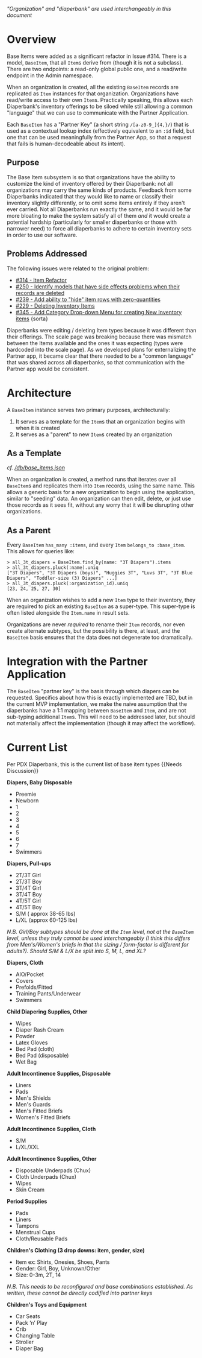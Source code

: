 *"Organization" and "diaperbank" are used interchangeably in this document*

# Overview
Base Items were added as a significant refactor in Issue #314. There is a model, `BaseItem`, that all `Item`s derive from (though it is not a subclass). There are two endpoints: a read-only global public one, and a read/write endpoint in the Admin namespace. 

When an organization is created, all the existing `BaseItem` records are replicated as `Item` instances for that organization. Organizations have read/write access to their own `Item`s. Practically speaking, this allows each Diaperbank's inventory offerings to be siloed while still allowing a common "language" that we can use to communicate with the Partner Application. 

Each `BaseItem` has a "Partner Key" (a short string `/[a-z0-9_]{4,}/`) that is used as a contextual lookup index (effectively equivalent to an `:id` field, but one that can be used meaningfully from the Partner App, so that a request that fails is human-decodeable about its intent).

## Purpose
The Base Item subsystem is so that organizations have the ability to customize the kind of inventory offered by their Diaperbank: not all organizations may carry the same kinds of products. Feedback from some Diaperbanks indicated that they would like to name or classify their inventory slightly differently, or to omit some items entirely if they aren't ever carried. Not all Diaperbanks run exactly the same, and it would be far more bloating to make the system satisfy all of them *and* it would create a potential hardship (particularly for smaller diaperbanks or those with narrower need) to force all diaperbanks to adhere to certain inventory sets in order to use our software.

## Problems Addressed
The following issues were related to the original problem:
 * [#314 - Item Refactor](https://github.com/rubyforgood/diaper/issues/314)
 * [#250 - Identify models that have side effects problems when their records are deleted](https://github.com/rubyforgood/diaper/issues/250)
 * [#239 - Add ability to "hide" item rows with zero-quantities](https://github.com/rubyforgood/diaper/issues/239)
 * [#229 - Deleting Inventory Items](https://github.com/rubyforgood/diaper/issues/229)
 * [#345 - Add Category Drop-down Menu for creating New Inventory items](https://github.com/rubyforgood/diaper/issues/345) {sorta}

Diaperbanks were editing / deleting Item types because it was different than their offerings. The scale page was breaking because there was mismatch between the Items available and the ones it was expecting (types were hardcoded into the scale page). As we developed plans for externalizing the Partner app, it became clear that there needed to be a "common language" that was shared across all diaperbanks, so that communication with the Partner app would be consistent.

# Architecture
A `BaseItem` instance serves two primary purposes, architecturally:

 1. It serves as a template for the `Item`s that an organization begins with when it is created
 1. It serves as a "parent" to new `Item`s created by an organization

## As a Template
*cf. [/db/base_items.json](https://github.com/rubyforgood/diaper/blob/master/db/base_items.json)*

When an organization is created, a method runs that iterates over all `BaseItem`s and replicates them into `Item` records, using the same name. This allows a generic basis for a new organization to begin using the application, similar to "seeding" data. An organization can then edit, delete, or just use those records as it sees fit, without any worry that it will be disrupting other organizations.

## As a Parent
Every `BaseItem` `has_many :items`, and every `Item` `belongs_to :base_item`. This allows for queries like:
```
> all_3t_diapers = BaseItem.find_by(name: "3T Diapers").items
> all_3t_diapers.pluck(:name).uniq
["3T Diapers", "3T Diapers (boys)", "Huggies 3T", "Luvs 3T", "3T Blue Diapers", "Toddler-size (3) Diapers" ...]
> all_3t_diapers.pluck(:organization_id).uniq
[23, 24, 25, 27, 30]
```

When an organization wishes to add a new `Item` type to their inventory, they are required to pick an existing `BaseItem` as a super-type. This super-type is often listed alongside the `Item.name` in result sets. 

Organizations are never *required* to rename their `Item` records, nor even create alternate subtypes, but the possibility is there, at least, and the `BaseItem` basis ensures that the data does not degenerate too dramatically.

# Integration with the Partner Application
The `BaseItem` "partner key" is the basis through which diapers can be requested. Specifics about how this is exactly implemented are TBD, but in the current MVP implementation, we make the naive assumption that the diaperbanks have a 1:1 mapping between `BaseItem` and `Item`, and are not sub-typing additional `Item`s. This will need to be addressed later, but should not materially affect the implementation (though it may affect the workflow).

# Current List
Per PDX Diaperbank, this is the current list of base item types {{Needs Discussion}}

**Diapers, Baby Disposable**
 * Preemie
 * Newborn
 * 1
 * 2
 * 3
 * 4
 * 5
 * 6
 * 7
 * Swimmers

**Diapers, Pull-ups**
 * 2T/3T Girl
 * 2T/3T Boy
 * 3T/4T Girl
 * 3T/4T Boy
 * 4T/5T Girl
 * 4T/5T Boy
 * S/M ( approx 38-65 lbs)
 * L/XL (approx 60-125 lbs)

*N.B. Girl/Boy subtypes should be done at the `Item` level, not at the `BaseItem` level, unless they truly cannot be used interchangeably (I think this differs from Men's/Women's briefs in that the sizing / form-factor is different for adults?). Should S/M & L/X be split into S, M, L, and XL?*

**Diapers, Cloth**
 * AIO/Pocket
 * Covers
 * Prefolds/Fitted
 * Training Pants/Underwear
 * Swimmers

**Child Diapering Supplies, Other**
 * Wipes
 * Diaper Rash Cream
 * Powder
 * Latex Gloves
 * Bed Pad (cloth)
 * Bed Pad (disposable)
 * Wet Bag

**Adult Incontinence Supplies, Disposable**
 * Liners
 * Pads
 * Men's Shields
 * Men's Guards
 * Men's Fitted Briefs
 * Women's Fitted Briefs

**Adult Incontinence Supplies, Cloth**
 * S/M
 * L/XL/XXL

**Adult Incontinence Supplies, Other**
 * Disposable Underpads (Chux)
 * Cloth Underpads (Chux)
 * Wipes
 * Skin Cream

**Period Supplies**
 * Pads
 * Liners
 * Tampons
 * Menstrual Cups
 * Cloth/Reusable Pads

**Children's Clothing (3 drop downs: item, gender, size)**
 * Item ex: Shirts, Onesies, Shoes, Pants
 * Gender: Girl, Boy, Unknown/Other
 * Size: 0-3m, 2T, 14

*N.B. This needs to be reconfigured and base combinations established. As written, these cannot be directly codified into partner keys*

**Children's Toys and Equipment**
 * Car Seats
 * Pack ‘n’ Play
 * Crib
 * Changing Table
 * Stroller
 * Diaper Bag